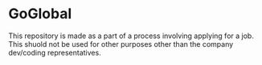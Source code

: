 # GoGlobal
This repository is made as a part of a process involving applying for a job.
This shuold not be used for other purposes other than the company dev/coding representatives.
